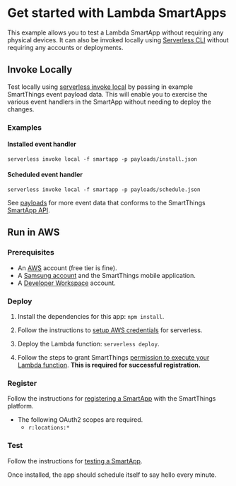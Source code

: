 # Get started with Lambda SmartApps

This example allows you to test a Lambda SmartApp without requiring any physical devices. It can also be invoked locally using [Serverless CLI](https://www.serverless.com/framework/docs/providers/aws/cli-reference/) without requiring any accounts or deployments.

## Invoke Locally

Test locally using [serverless invoke local](https://www.serverless.com/framework/docs/providers/aws/cli-reference/invoke-local/) by passing in example SmartThings event payload data. This will enable you to exercise the various event handlers in the SmartApp without needing to deploy the changes.

### Examples

#### Installed event handler

`serverless invoke local -f smartapp -p payloads/install.json`

#### Scheduled event handler

`serverless invoke local -f smartapp -p payloads/schedule.json`

See [payloads](payloads) for more event data that conforms to the SmartThings [SmartApp API](https://smartthings.developer.samsung.com/docs/api-ref/smartapps-v1.html).

## Run in AWS

### Prerequisites

- An [AWS](https://www.serverless.com/framework/docs/providers/aws/guide/credentials/) account (free tier is fine).
- A [Samsung account](https://account.samsung.com/membership/index.do) and the SmartThings mobile application.
- A [Developer Workspace](https://smartthings.developer.samsung.com/workspace/) account.

### Deploy

1. Install the dependencies for this app: `npm install`.

1. Follow the instructions to [setup AWS credentials](https://www.serverless.com/framework/docs/providers/aws/guide/credentials/) for serverless.

1. Deploy the Lambda function: `serverless deploy`.

1. Follow the steps to grant SmartThings [permission to execute your Lambda function](https://smartthings.developer.samsung.com/docs/smartapps/aws-lambda.html). **This is required for successful registration.**

### Register

Follow the instructions for [registering a SmartApp](https://smartthings.developer.samsung.com/docs/smartapps/app-registration.html) with the SmartThings platform.

- The following OAuth2 scopes are required.
	- `r:locations:*`

### Test

Follow the instructions for [testing a SmartApp](https://smartthings.developer.samsung.com/docs/testing/how-to-test.html).

Once installed, the app should schedule itself to say hello every minute.
